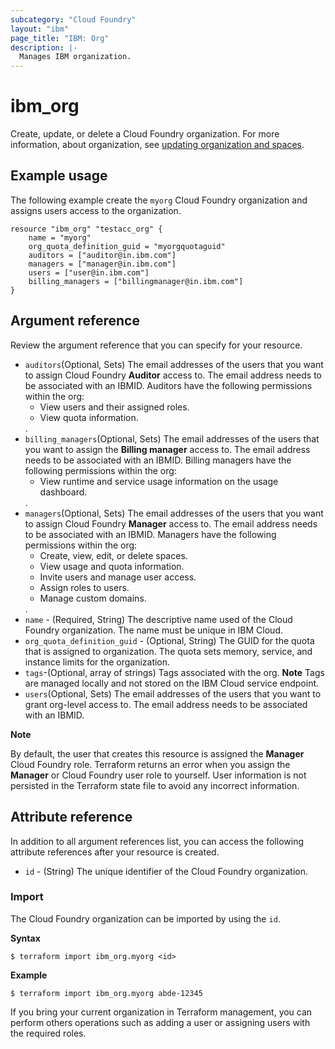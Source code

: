```yaml
---
subcategory: "Cloud Foundry"
layout: "ibm"
page_title: "IBM: Org"
description: |-
  Manages IBM organization.
---
```


# ibm_org

Create, update, or delete a Cloud Foundry organization. For more information, about organization, see [updating organization and spaces](https://cloud.ibm.com/docs/account?topic=account-orgupdates).


## Example usage
The following example create the `myorg` Cloud Foundry organization and assigns users access to the organization. 


```
resource "ibm_org" "testacc_org" {
    name = "myorg"
    org_quota_definition_guid = "myorgquotaguid"
    auditors = ["auditor@in.ibm.com"]
    managers = ["manager@in.ibm.com"]
    users = ["user@in.ibm.com"]
    billing_managers = ["billingmanager@in.ibm.com"]
}
```


## Argument reference
Review the argument reference that you can specify for your resource. 

- `auditors`(Optional, Sets) The email addresses of the users that you want to assign Cloud Foundry **Auditor** access to. The email address needs to be associated with an IBMID. Auditors have the following permissions within the org: <ul><li>View users and their assigned roles.</li><li>View quota information.</li></ul>.
- `billing_managers`(Optional, Sets) The email addresses of the users that you want to assign the **Billing manager** access to. The email address needs to be associated with an IBMID. Billing managers have the following permissions within the org: <ul><li>View runtime and service usage information on the usage dashboard.</li></ul>.
- `managers`(Optional, Sets) The email addresses of the users that you want to assign Cloud Foundry **Manager** access to. The email address needs to be associated with an IBMID. Managers have the following permissions within the org: <ul><li>Create, view, edit, or delete spaces.</li><li>View usage and quota information.</li><li>Invite users and manage user access. </li><li> Assign roles to users.</li><li>Manage custom domains.</li></ul>.
- `name` - (Required, String) The descriptive name used of the Cloud Foundry organization. The name must be unique in IBM Cloud.
- `org_quota_definition_guid` - (Optional, String) The GUID for the quota that is assigned to organization. The quota sets memory, service, and instance limits for the organization.
- `tags`-(Optional, array of strings) Tags associated with the org.  **Note** Tags are managed locally and not stored on the IBM Cloud service endpoint.
- `users`(Optional, Sets) The email addresses of the users that you want to grant org-level access to. The email address needs to be associated with an IBMID.

**Note**

By default, the user that creates this resource is assigned the **Manager** Cloud Foundry role.  Terraform returns an error when you assign the **Manager** or Cloud Foundry user role to yourself. User information is not persisted in the  Terraform state file to avoid any incorrect information.


## Attribute reference
In addition to all argument references list, you can access the following attribute references after your resource is created.

- `id` - (String) The unique identifier of the Cloud Foundry organization.


### Import
The Cloud Foundry organization can be imported by using the `id`.

**Syntax**

```
$ terraform import ibm_org.myorg <id>
```

**Example**

```
$ terraform import ibm_org.myorg abde-12345
```

If you bring your current organization in Terraform management, you can perform others operations such as adding a user or assigning users with the required roles.


